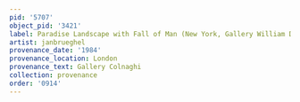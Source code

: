 ```yaml
---
pid: '5707'
object_pid: '3421'
label: Paradise Landscape with Fall of Man (New York, Gallery William Doyle)
artist: janbrueghel
provenance_date: '1984'
provenance_location: London
provenance_text: Gallery Colnaghi
collection: provenance
order: '0914'
---
```

